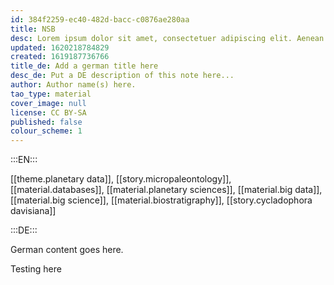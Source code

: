 ```yaml
---
id: 384f2259-ec40-482d-bacc-c0876ae280aa
title: NSB
desc: Lorem ipsum dolor sit amet, consectetuer adipiscing elit. Aenean commodo ligula eget dolor. Aenean massa. Cum sociis natoque penatibus et magnis dis parturient montes, nascetur ridiculus mus. Donec quam felis, ultricies nec, pellentesque eu, pretium quis, sem. Nulla consequat massa quis enim.
updated: 1620218784829
created: 1619187736766
title_de: Add a german title here
desc_de: Put a DE description of this note here...
author: Author name(s) here.
tao_type: material
cover_image: null
license: CC BY-SA
published: false
colour_scheme: 1
---
```


:::EN:::

[[theme.planetary data]], [[story.micropaleontology]], [[material.databases]], [[material.planetary sciences]], [[material.big data]], [[material.big science]], [[material.biostratigraphy]], [[story.cycladophora davisiana]]

:::DE:::

German content goes here.

Testing here
